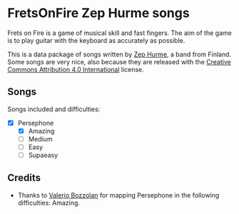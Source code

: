 # FretsOnFire Zep Hurme songs

Frets on Fire is a game of musical skill and fast fingers. The aim of the game is to play guitar with the keyboard as accurately as possible.

This is a data package of songs written by [Zep Hurme](http://ccmixter.org/people/zep_hurme/profile), a band from Finland. Some songs are very nice, also because they are released with the [Creative Commons Attribution 4.0 International](License.txt) license.

## Songs

Songs included and difficulties:
* [X] Persephone
	* [X] Amazing
	* [ ] Medium
	* [ ] Easy
	* [ ] Supaeasy 

## Credits

* Thanks to [Valerio Bozzolan](https://boz.reyboz.it/) for mapping Persephone in the following difficulties: Amazing.
